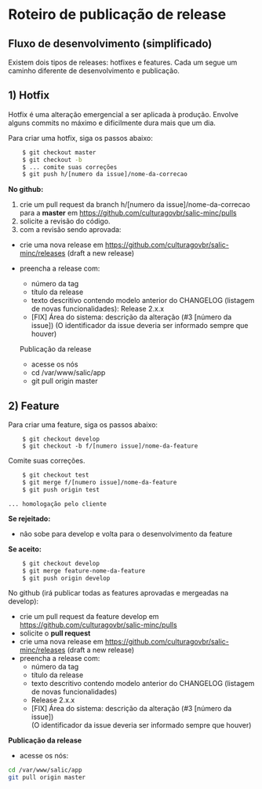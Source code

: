 # Roteiro de publicação de release

## Fluxo de desenvolvimento (simplificado)

Existem dois tipos de releases: hotfixes e features. Cada um segue um caminho diferente de desenvolvimento e publicação.

## 1) Hotfix

Hotfix é uma alteração emergencial a ser aplicada à produção. Envolve alguns commits no máximo e dificilmente dura mais que um dia.

Para criar uma hotfix, siga os passos abaixo:
```sh
    $ git checkout master
    $ git checkout -b 
    $ ... comite suas correções
    $ git push h/[numero da issue]/nome-da-correcao
```

**No github:**  

1. crie um pull request da branch h/[numero da issue]/nome-da-correcao para a **master** em https://github.com/culturagovbr/salic-minc/pulls 
2. solicite a revisão do código.   
3. com a revisão sendo aprovada:   
  * crie uma nova release em https://github.com/culturagovbr/salic-minc/releases (draft a new release)
  * preencha a release com:
      - número da tag
      - título da release
      - texto descritivo contendo modelo anterior do CHANGELOG (listagem de novas funcionalidades):
        Release 2.x.x
	* [FIX] Área do sistema: descrição da alteração (#3 [número da issue])
	(O identificador da issue deveria ser informado sempre que houver)

    Publicação da release
    * acesse os nós
    * cd /var/www/salic/app
    * git pull origin master
    
## 2) Feature

Para criar uma feature, siga os passos abaixo:
```
    $ git checkout develop
    $ git checkout -b f/[numero issue]/nome-da-feature
```
Comite suas correções.
```sh
    $ git checkout test
    $ git merge f/[numero issue]/nome-da-feature
    $ git push origin test
```
    
    ... homologação pelo cliente
   
**Se rejeitado:**
 * não sobe para develop e volta para o desenvolvimento da feature

**Se aceito:**
```sh    
    $ git checkout develop
    $ git merge feature-nome-da-feature
    $ git push origin develop
``` 
No github (irá publicar todas as features aprovadas e mergeadas na develop):
 * crie um pull request da feature develop em https://github.com/culturagovbr/salic-minc/pulls  
 * solicite o __pull request__  
 * crie uma nova release em https://github.com/culturagovbr/salic-minc/releases   (draft a new release)
 * preencha a release com:  
   - número da tag  
   - título da release  
   - texto descritivo contendo modelo anterior do CHANGELOG (listagem de novas funcionalidades)  
   - Release 2.x.x  
	* [FIX] Área do sistema: descrição da alteração (#3 [número da issue])  
	(O identificador da issue deveria ser informado sempre que houver)  

**Publicação da release**
  * acesse os nós:
 ```sh
 cd /var/www/salic/app
 git pull origin master
```
